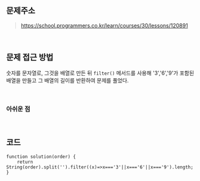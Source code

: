 ## 문제주소
>https://school.programmers.co.kr/learn/courses/30/lessons/120891

</br>

## 문제 접근 방법
숫자를 문자열로, 그것을 배열로 만든 뒤 `filter()` 메서드를 사용해 '3','6','9'가 포함된 배열을 만들고 그 배열의 길이를 반환하여 문제를 풀었다.

</br>

### 아쉬운 점

</br>

## 코드
```
function solution(order) {
    return String(order).split('').filter((x)=>x==='3'||x==='6'||x==='9').length;
}
```



